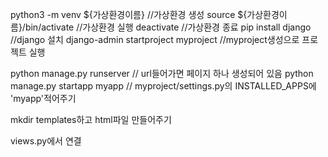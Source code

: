 python3 -m venv ${가상환경이름} //가상환경 생성
source ${가상환경이름}/bin/activate //가상환경 실행
deactivate //가상환경 종료
pip install django //django 설치
django-admin startproject myproject //myproject생성으로 프로젝트 실행

python manage.py runserver // url들어가면 페이지 하나 생성되어 있음
python manage.py startapp myapp //
myproject/settings.py의 INSTALLED_APPS에 'myapp'적어주기

mkdir templates하고 html파일 만들어주기

views.py에서 연결
